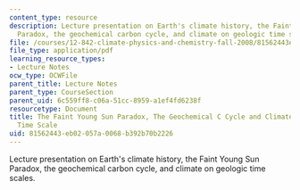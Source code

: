 ```yaml
---
content_type: resource
description: Lecture presentation on Earth's climate history, the Faint Young Sun
  Paradox, the geochemical carbon cycle, and climate on geologic time scales.
file: /courses/12-842-climate-physics-and-chemistry-fall-2008/81562443eb02057a0068b392b70b2226_part1_lec4.pdf
file_type: application/pdf
learning_resource_types:
- Lecture Notes
ocw_type: OCWFile
parent_title: Lecture Notes
parent_type: CourseSection
parent_uid: 6c559ff8-c06a-51cc-8959-a1ef4fd6238f
resourcetype: Document
title: The Faint Young Sun Paradox, The Geochemical C Cycle and Climate on Geologic
  Time Scale
uid: 81562443-eb02-057a-0068-b392b70b2226
---
```

Lecture presentation on Earth's climate history, the Faint Young Sun Paradox, the geochemical carbon cycle, and climate on geologic time scales.

